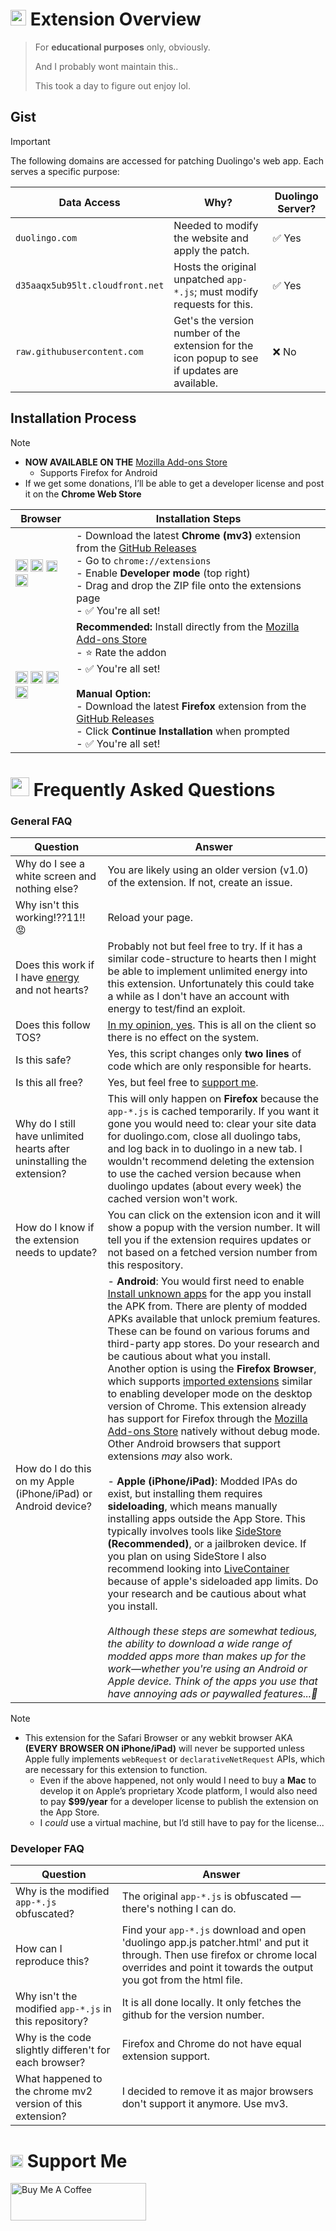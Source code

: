 # <img src="https://d35aaqx5ub95lt.cloudfront.net/images/hearts/fa8debbce8d3e515c3b08cb10271fbee.svg" width="25px"> Extension Overview

> For **educational purposes** only, obviously.
>
> And I probably wont maintain this..
> 
> This took a day to figure out enjoy lol.



## Gist
> [!IMPORTANT]  
> The following domains are accessed for patching Duolingo's web app. Each serves a specific purpose:

| **Data Access**                          | **Why?**                                                               | **Duolingo Server?** |
|-----------------------------------------|-------------------------------------------------------------------------|----------------------|
| `duolingo.com`                          | Needed to modify the website and apply the patch.                         | ✅ Yes               |
| `d35aaqx5ub95lt.cloudfront.net`         | Hosts the original unpatched `app-*.js`; must modify requests for this.    | ✅ Yes               |
| `raw.githubusercontent.com`             | Get's the version number of the extension for the icon popup to see if updates are available.          | ❌ No                |


## Installation Process

> [!NOTE]
> - **NOW AVAILABLE ON THE** [Mozilla Add-ons Store](https://addons.mozilla.org/en-US/firefox/addon/duolingo-unlimited-hearts/)
>   - Supports Firefox for Android
> - If we get some donations, I’ll be able to get a developer license and post it on the **Chrome Web Store**

| **Browser** | **Installation Steps** |
|-------------|------------------------|
| <img src="https://upload.wikimedia.org/wikipedia/commons/e/e1/Google_Chrome_icon_%28February_2022%29.svg" width="20px"> <img src="https://upload.wikimedia.org/wikipedia/commons/9/98/Microsoft_Edge_logo_%282019%29.svg" width="20px"> <img src="https://brave.com/static-assets/images/brave-logo-sans-text.svg" width="18px"> <img src="https://upload.wikimedia.org/wikipedia/commons/4/49/Opera_2015_icon.svg" width="20px"> | - Download the latest **Chrome (mv3)** extension from the [GitHub Releases](https://github.com/apersongithub/Duolingo-Unlimited-Hearts/releases)<br>- Go to `chrome://extensions`<br>- Enable **Developer mode** (top right)<br>- Drag and drop the ZIP file onto the extensions page<br>- ✅ You're all set! |
| <img src="https://upload.wikimedia.org/wikipedia/commons/thumb/a/a0/Firefox_logo%2C_2019.svg/1200px-Firefox_logo%2C_2019.svg.png" width="20px"> <img src="https://c.clc2l.com/c/thumbnail96webp/t/t/o/tor-browser-QaPeUi.png" width="20px"> <img src="https://upload.wikimedia.org/wikipedia/commons/d/d0/LibreWolf_icon.svg" width="20px"> <img src="https://www.waterfox.net/_astro/waterfox.aA4DFn78.svg" width="20px"> | **Recommended:** Install directly from the [Mozilla Add-ons Store](https://addons.mozilla.org/en-US/firefox/addon/duolingo-unlimited-hearts/)<br>- ⭐ Rate the addon<br>- ✅ You're all set!<br><br>**Manual Option:**<br>- Download the latest **Firefox** extension from the [GitHub Releases](https://github.com/apersongithub/Duolingo-Unlimited-Hearts/releases)<br>- Click **Continue Installation** when prompted<br>- ✅ You're all set! |

# <img src="https://d35aaqx5ub95lt.cloudfront.net/images/profile/48b8884ac9d7513e65f3a2b54984c5c4.svg" width="30px"> Frequently Asked Questions
### General FAQ

| **Question** | **Answer** |
|--------------|------------|
| Why do I see a white screen and nothing else? | You are likely using an older version (v1.0) of the extension. If not, create an issue. |
| Why isn't this working!??11!! 😡 | Reload your page. |
| Does this work if I have [energy](https://duolingo.fandom.com/wiki/Energy) and not hearts? | Probably not but feel free to try. If it has a similar code-structure to hearts then I might be able to implement unlimited energy into this extension. Unfortunately this could take a while as I don't have an account with energy to test/find an exploit. |
| Does this follow TOS? | [In my opinion, yes](https://www.duolingo.com/guidelines#:~:text=Script%20or%20cheat,may%20be%20removed.). This is all on the client so there is no effect on the system. |
| Is this safe? | Yes, this script changes only **two lines** of code which are only responsible for hearts. |
| Is this all free? | Yes, but feel free to [support me](https://www.buymeacoffee.com/aperson). |
| Why do I still have unlimited hearts after uninstalling the extension? | This will only happen on **Firefox** because the `app-*.js` is cached temporarily. If you want it gone you would need to: clear your site data for duolingo.com, close all duolingo tabs, and log back in to duolingo in a new tab. I wouldn't recommend deleting the extension to use the cached version because when duolingo updates (about every week) the cached version won't work.|
| How do I know if the extension needs to update? | You can click on the extension icon and it will show a popup with the version number. It will tell you if the extension requires updates or not based on a fetched version number from this respository. |
| How do I do this on my Apple (iPhone/iPad) or Android device? | - **Android**: You would first need to enable [Install unknown apps](https://www.wikihow.com/Allow-Apps-from-Unknown-Sources-on-Android) for the app you install the APK from. There are plenty of modded APKs available that unlock premium features. These can be found on various forums and third-party app stores. Do your research and be cautious about what you install.<br> Another option is using the **Firefox Browser**, which supports [imported extensions](https://blog.mozilla.org/addons/2020/09/29/expanded-extension-support-in-firefox-for-android-nightly/) similar to enabling developer mode on the desktop version of Chrome. This extension already has support for Firefox through the [Mozilla Add-ons Store](https://addons.mozilla.org/en-US/firefox/addon/duolingo-unlimited-hearts/) natively without debug mode. Other Android browsers that support extensions *may* also work.<br><br>- **Apple (iPhone/iPad)**: Modded IPAs do exist, but installing them requires **sideloading**, which means manually installing apps outside the App Store. This typically involves tools like [SideStore](https://sidestore.io/) **(Recommended)**, or a jailbroken device. If you plan on using SideStore I also recommend looking into [LiveContainer](https://github.com/LiveContainer/LiveContainer) because of apple's sideloaded app limits. Do your research and be cautious about what you install. <br><br>*Although these steps are somewhat tedious, the ability to download a wide range of modded apps more than makes up for the work—whether you're using an Android or Apple device. Think of the apps you use that have annoying ads or paywalled features...👀*|

> [!Note]
> - This extension for the Safari Browser or any webkit browser AKA **(EVERY BROWSER ON iPhone/iPad)** will never be supported unless Apple fully implements `webRequest` or `declarativeNetRequest` APIs, which are necessary for this extension to function.  
>   - Even if the above happened, not only would I need to buy a **Mac** to develop it on Apple’s proprietary Xcode platform, I would also need to pay **$99/year** for a developer license to publish the extension on the App Store.  
>   - I *could* use a virtual machine, but I’d still have to pay for the license...


### Developer FAQ

| **Question** | **Answer** |
|--------------|------------|
| Why is the modified `app-*.js` obfuscated? | The original `app-*.js` is obfuscated — there's nothing I can do. |
| How can I reproduce this? | Find your `app-*.js` download and open 'duolingo app.js patcher.html' and put it through. Then use firefox or chrome local overrides and point it towards the output you got from the html file. |
| Why isn't the modified `app-*.js` in this repository? | It is all done locally. It only fetches the github for the version number. |
| Why is the code slightly differen't for each browser? | Firefox and Chrome do not have equal extension support. |
| What happened to the chrome mv2 version of this extension? | I decided to remove it as major browsers don't support it anymore. Use mv3. |

# <img src="https://d35aaqx5ub95lt.cloudfront.net/images/gems/45c14e05be9c1af1d7d0b54c6eed7eee.svg" width="20px"> Support Me

<a href="https://www.buymeacoffee.com/aperson" target="_blank"><img src="https://cdn.buymeacoffee.com/buttons/v2/default-yellow.png" alt="Buy Me A Coffee" style="height: 60px !important;width: 217px !important;" ></a>
